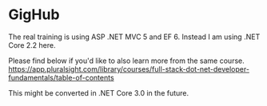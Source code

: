 # GigHub

The real training is using ASP .NET MVC 5 and EF 6. Instead I am using .NET Core 2.2 here.

Please find below if you'd like to also learn more from the same course.<br />
https://app.pluralsight.com/library/courses/full-stack-dot-net-developer-fundamentals/table-of-contents

This might be converted in .NET Core 3.0 in the future.